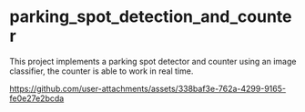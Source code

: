# parking_spot_detection_and_counter

This project implements a parking spot detector and counter using an image classifier, the counter is able to work in real time.

https://github.com/user-attachments/assets/338baf3e-762a-4299-9165-fe0e27e2bcda

